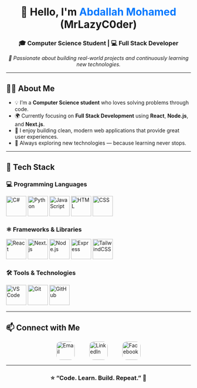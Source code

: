 <h1 align="center">👋 Hello, I'm <span style="color:#0078ff;">Abdallah Mohamed</span> (MrLazyC0der)</h1>

<h3 align="center">🎓 Computer Science Student | 💻 Full Stack Developer</h3>

<p align="center">
  <em>🧠 Passionate about building real-world projects and continuously learning new technologies.</em>
</p>

---

## 🧍‍♂️ About Me

- 💡 I’m a **Computer Science student** who loves solving problems through code.  
- 🌍 Currently focusing on **Full Stack Development** using **React**, **Node.js**, and **Next.js**.  
- 🚀 I enjoy building clean, modern web applications that provide great user experiences.  
- 📘 Always exploring new technologies — because learning never stops.  


---

## 🧰 Tech Stack

### 💻 Programming Languages  
<p align="left">
  <img src="https://cdn.jsdelivr.net/gh/devicons/devicon/icons/csharp/csharp-original.svg" alt="C#" width="55" height="55"/>
  <img src="https://cdn.jsdelivr.net/gh/devicons/devicon/icons/python/python-original.svg" alt="Python" width="55" height="55"/>
  <img src="https://cdn.jsdelivr.net/gh/devicons/devicon/icons/javascript/javascript-original.svg" alt="JavaScript" width="55" height="55"/>
  <img src="https://cdn.jsdelivr.net/gh/devicons/devicon/icons/html5/html5-original.svg" alt="HTML" width="55" height="55"/>
  <img src="https://cdn.jsdelivr.net/gh/devicons/devicon/icons/css3/css3-original.svg" alt="CSS" width="55" height="55"/>
</p>

### ⚛️ Frameworks & Libraries  
<p align="left">
  <img src="https://cdn.jsdelivr.net/gh/devicons/devicon/icons/react/react-original.svg" alt="React" width="55" height="55"/>
  <img src="https://cdn.jsdelivr.net/gh/devicons/devicon/icons/nextjs/nextjs-original.svg" alt="Next.js" width="55" height="55"/>
  <img src="https://cdn.jsdelivr.net/gh/devicons/devicon/icons/nodejs/nodejs-original.svg" alt="Node.js" width="55" height="55"/>
  <img src="https://cdn.jsdelivr.net/gh/devicons/devicon/icons/express/express-original.svg" alt="Express" width="55" height="55"/>
  <img src="https://cdn.jsdelivr.net/gh/devicons/devicon/icons/tailwindcss/tailwindcss-original.svg" alt="TailwindCSS" width="55" height="55"/>
</p>

### 🛠️ Tools & Technologies  
<p align="left">
  <img src="https://cdn.jsdelivr.net/gh/devicons/devicon/icons/vscode/vscode-original.svg" alt="VS Code" width="55" height="55"/>
  <img src="https://cdn.jsdelivr.net/gh/devicons/devicon/icons/git/git-original.svg" alt="Git" width="55" height="55"/>
  <img src="https://cdn.jsdelivr.net/gh/devicons/devicon/icons/github/github-original.svg" alt="GitHub" width="55" height="55"/>
</p>

---

## 📫 Connect with Me  
<p align="left" style="display: flex; justify-content: center; gap: 40px; align-items: center; background: transparent;">
  <a href="mailto:engabdallahmo@icloud.com" target="_blank" style="text-decoration: none; border: none; outline: none;">
    <img src="https://cdn-icons-png.flaticon.com/512/281/281769.png" alt="Email" width="50" height="50" style="border-radius: 12px; display: block; background: transparent;"/>
  </a>
  <a href="https://www.linkedin.com/in/engabdallahmohamed/" target="_blank" style="text-decoration: none; border: none; outline: none;">
    <img src="https://cdn.jsdelivr.net/gh/devicons/devicon/icons/linkedin/linkedin-original.svg" alt="LinkedIn" width="50" height="50" style="border-radius: 12px; display: block; background: transparent;"/>
  </a>
  <a href="https://www.facebook.com/abdallah.mohamed.712132" target="_blank" style="text-decoration: none; border: none; outline: none;">
    <img src="https://cdn.jsdelivr.net/gh/devicons/devicon/icons/facebook/facebook-original.svg" alt="Facebook" width="50" height="50" style="border-radius: 12px; display: block; background: transparent;"/>
  </a>
</p>



---

<h3 align="center">⭐ “Code. Learn. Build. Repeat.” 🚀</h3>


<!--
**MrLazyC0der/MrLazyC0der** is a ✨ _special_ ✨ repository because its `README.md` (this file) appears on your GitHub profile.

Here are some ideas to get you started:

- 🔭 I’m currently working on ...
- 🌱 I’m currently learning ...
- 👯 I’m looking to collaborate on ...
- 🤔 I’m looking for help with ...
- 💬 Ask me about ...
- 📫 How to reach me: ...
- 😄 Pronouns: ...
- ⚡ Fun fact: ...
-->

